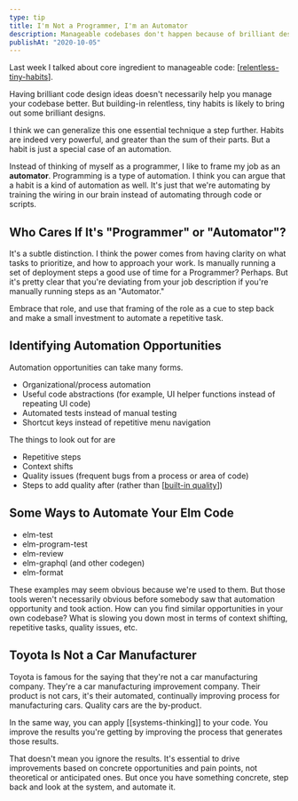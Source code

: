 ```yaml
---
type: tip
title: I'm Not a Programmer, I'm an Automator
description: Manageable codebases don't happen because of brilliant designs. They happen because of relentless tiny habits that move code in the right direction.
publishAt: "2020-10-05"
---
```


Last week I talked about core ingredient to manageable code: [[relentless-tiny-habits]].

Having brilliant code design ideas doesn't necessarily help you manage your codebase better. But building-in relentless, tiny habits is likely to bring out some brilliant designs.

I think we can generalize this one essential technique a step further. Habits are indeed very powerful, and greater than the sum of their parts. But a habit is just a special case of an automation.

Instead of thinking of myself as a programmer, I like to frame my job as an **automator**. Programming is a type of automation. I think you can argue that a habit is a kind of automation as well. It's just that we're automating by training the wiring in our brain instead of automating through code or scripts.

## Who Cares If It's "Programmer" or "Automator"?

It's a subtle distinction. I think the power comes from having clarity on what tasks to prioritize, and how to approach your work. Is manually running a set of deployment steps a good use of time for a Programmer? Perhaps. But it's pretty clear that you're deviating from your job description if you're manually running steps as an "Automator."

Embrace that role, and use that framing of the role as a cue to step back and make a small investment to automate a repetitive task.

## Identifying Automation Opportunities

Automation opportunities can take many forms.

- Organizational/process automation
- Useful code abstractions (for example, UI helper functions instead of repeating UI code)
- Automated tests instead of manual testing
- Shortcut keys instead of repetitive menu navigation

The things to look out for are

- Repetitive steps
- Context shifts
- Quality issues (frequent bugs from a process or area of code)
- Steps to add quality after (rather than [[built-in quality]])

## Some Ways to Automate Your Elm Code

- elm-test
- elm-program-test
- elm-review
- elm-graphql (and other codegen)
- elm-format

These examples may seem obvious because we're used to them. But those tools weren't necessarily obvious before somebody saw that automation opportunity and took action. How can you find similar opportunities in your own codebase? What is slowing you down most in terms of context shifting, repetitive tasks, quality issues, etc.

## Toyota Is Not a Car Manufacturer

Toyota is famous for the saying that they're not a car manufacturing company. They're a car manufacturing improvement company. Their product is not cars, it's their automated, continually improving process for manufacturing cars. Quality cars are the by-product.

In the same way, you can apply [[systems-thinking]] to your code. You improve the results you're getting by improving the process that generates those results.

That doesn't mean you ignore the results. It's essential to drive improvements based on concrete opportunities and pain points, not theoretical or anticipated ones. But once you have something concrete, step back and look at the system, and automate it.

[//begin]: # "Autogenerated link references for markdown compatibility"
[relentless-tiny-habits]: relentless-tiny-habits "relentless-tiny-habits"
[built-in quality]: ../glossary/built-in-quality "built-in-quality"
[//end]: # "Autogenerated link references"

